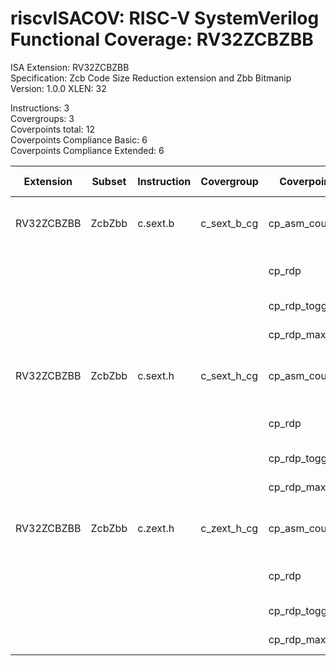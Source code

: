 # riscvISACOV: RISC-V SystemVerilog Functional Coverage: RV32ZCBZBB

ISA Extension: RV32ZCBZBB  
Specification: Zcb Code Size Reduction extension and Zbb Bitmanip  
Version:       1.0.0
XLEN:          32 

Instructions:  3  
Covergroups:   3  
Coverpoints total:   12  
Coverpoints Compliance Basic:  6  
Coverpoints Compliance Extended:  6  

| Extension | Subset | Instruction| Covergroup | Coverpoint     | Coverpoint Description | Coverpoint Level  |
| ----------| ------ | ---------- | ---------- | -------------- | ---------------------- | ----------------- |
| RV32ZCBZBB            |         ZcbZbb |   c.sext.b | c_sext_b_cg | cp_asm_count | Number of times instruction is executed | Compliance Basic
|                       |                |            |             |      cp_rdp | RD (GPR) register assignment | Compliance Basic
|                       |                |            |             | cp_rdp_toggle | RDP Toggle bits | Compliance Extended
|                       |                |            |             | cp_rdp_maxvals | RDP Max values | Compliance Extended
| RV32ZCBZBB            |         ZcbZbb |   c.sext.h | c_sext_h_cg | cp_asm_count | Number of times instruction is executed | Compliance Basic
|                       |                |            |             |      cp_rdp | RD (GPR) register assignment | Compliance Basic
|                       |                |            |             | cp_rdp_toggle | RDP Toggle bits | Compliance Extended
|                       |                |            |             | cp_rdp_maxvals | RDP Max values | Compliance Extended
| RV32ZCBZBB            |         ZcbZbb |   c.zext.h | c_zext_h_cg | cp_asm_count | Number of times instruction is executed | Compliance Basic
|                       |                |            |             |      cp_rdp | RD (GPR) register assignment | Compliance Basic
|                       |                |            |             | cp_rdp_toggle | RDP Toggle bits | Compliance Extended
|                       |                |            |             | cp_rdp_maxvals | RDP Max values | Compliance Extended


